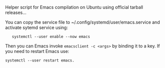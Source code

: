 Helper script for Emacs compilation on Ubuntu using official tarball releases...

You can copy the service file to ~/.config/systemd/user/emacs.service and
activate sytemd service using:
   
       systemctl --user enable --now emacs
       
Then you can Emacs invoke `emacsclient -c <args>` by binding it to a key.
If you need to restart Emacs use:

    systemctl --user restart emacs.
